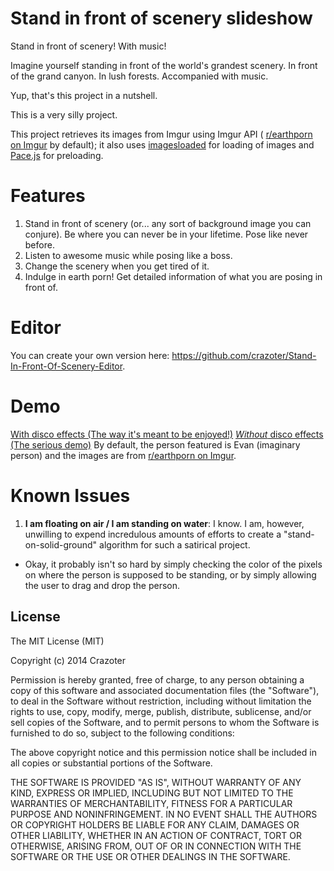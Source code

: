 # Stand in front of scenery slideshow
Stand in front of scenery! With music!

Imagine yourself standing in front of the world's grandest scenery. In front of the grand canyon. In lush forests. Accompanied with music. 

Yup, that's this project in a nutshell.

This is a very silly project.

This project retrieves its images from Imgur using Imgur API ( [r/earthporn on Imgur](http://imgur.com/r/earthporn) by default); it also uses [imagesloaded](https://github.com/desandro/imagesloaded) for loading of images and [Pace.js](https://github.com/HubSpot/pace) for preloading.

# Features
1. Stand in front of scenery (or... any sort of background image you can conjure). Be where you can never be in your lifetime. Pose like never before.
2. Listen to awesome music while posing like a boss.
3. Change the scenery when you get tired of it.
4. Indulge in earth porn! Get detailed information of what you are posing in front of.

# Editor
You can create your own version here: https://github.com/crazoter/Stand-In-Front-Of-Scenery-Editor.

# Demo
[With disco effects (The way it's meant to be enjoyed!)](https://crazoter.github.io/Stand-In-Front-Of-Scenery-Slideshow/scenery_slideshow-disco.html)
[*Without* disco effects (The serious demo)](https://crazoter.github.io/Stand-In-Front-Of-Scenery-Slideshow/scenery_slideshow.html)
By default, the person featured is Evan (imaginary person) and the images are from [r/earthporn on Imgur](http://imgur.com/r/earthporn). 

# Known Issues
1. **I am floating on air / I am standing on water**: I know. I am, however, unwilling to expend incredulous amounts of efforts to create a "stand-on-solid-ground" algorithm for such a satirical project.
  * Okay, it probably isn't so hard by simply checking the color of the pixels on where the person is supposed to be standing, or by simply allowing the user to drag and drop the person.


License
-----------------------
The MIT License (MIT)

Copyright (c) 2014 Crazoter

Permission is hereby granted, free of charge, to any person obtaining a copy of this software and associated documentation files (the "Software"), to deal in the Software without restriction, including without limitation the rights to use, copy, modify, merge, publish, distribute, sublicense, and/or sell copies of the Software, and to permit persons to whom the Software is furnished to do so, subject to the following conditions:

The above copyright notice and this permission notice shall be included in all copies or substantial portions of the Software.

THE SOFTWARE IS PROVIDED "AS IS", WITHOUT WARRANTY OF ANY KIND, EXPRESS OR IMPLIED, INCLUDING BUT NOT LIMITED TO THE WARRANTIES OF MERCHANTABILITY, FITNESS FOR A PARTICULAR PURPOSE AND NONINFRINGEMENT. IN NO EVENT SHALL THE AUTHORS OR COPYRIGHT HOLDERS BE LIABLE FOR ANY CLAIM, DAMAGES OR OTHER LIABILITY, WHETHER IN AN ACTION OF CONTRACT, TORT OR OTHERWISE, ARISING FROM, OUT OF OR IN CONNECTION WITH THE SOFTWARE OR THE USE OR OTHER DEALINGS IN THE SOFTWARE.